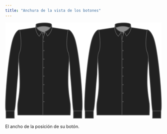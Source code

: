 ```yaml
---
title: "Anchura de la vista de los botones"
---
```


![Anchura de la vista de los botones](buttonplacketwidth.svg)

El ancho de la posición de su botón.




